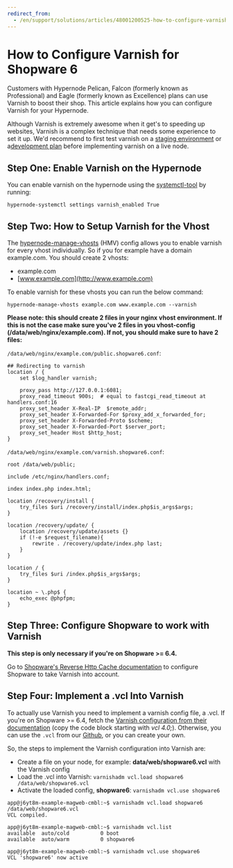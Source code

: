 ```yaml
---
redirect_from:
  - /en/support/solutions/articles/48001200525-how-to-configure-varnish-for-shopware-6/
---
```


<!-- source: https://support.hypernode.com/en/support/solutions/articles/48001200525-how-to-configure-varnish-for-shopware-6/ -->

# How to Configure Varnish for Shopware 6

Customers with Hypernode Pelican, Falcon (formerly known as Professional) and Eagle (formerly known as Excellence) plans can use Varnish to boost their shop. This article explains how you can configure Varnish for your Hypernode.

Although Varnish is extremely awesome when it get's to speeding up websites, Varnish is a complex technique that needs some experience to set it up. We'd recommend to first test varnish on a [staging environment](how-to-use-a-basic-staging-environment-with-shopware-6.md) or a[development plan](../../hypernode-platform/tools/how-to-use-hypernode-development-plans.md) before implementing varnish on a live node.

## Step One: Enable Varnish on the Hypernode

You can enable varnish on the hypernode using the [systemctl-tool](../../hypernode-platform/tools/how-to-use-the-hypernode-systemctl-cli-tool.md) by running:

`hypernode-systemctl settings varnish_enabled True`

## Step Two: How to Setup Varnish for the Vhost

The [hypernode-manage-vhosts](../../hypernode-platform/nginx/hypernode-managed-vhosts.md) (HMV) config allows you to enable varnish for every vhost individually. So if you for example have a domain example.com. You should create 2 vhosts:

- example.com
- [www.example.com](http://www.example.com)

To enable varnish for these vhosts you can run the below command:

`hypernode-manage-vhosts example.com www.example.com --varnish`

**Please note: this should create 2 files in your nginx vhost environment. If this is not the case make sure you've 2 files in you vhost-config (/data/web/nginx/example.com). If not, you should make sure to have 2 files:**

`/data/web/nginx/example.com/public.shopware6.conf`:

```nginx
## Redirecting to varnish
location / {
    set $log_handler varnish;

    proxy_pass http://127.0.0.1:6081;
    proxy_read_timeout 900s;  # equal to fastcgi_read_timeout at handlers.conf:16
    proxy_set_header X-Real-IP  $remote_addr;
    proxy_set_header X-Forwarded-For $proxy_add_x_forwarded_for;
    proxy_set_header X-Forwarded-Proto $scheme;
    proxy_set_header X-Forwarded-Port $server_port;
    proxy_set_header Host $http_host;
}
```

`/data/web/nginx/example.com/varnish.shopware6.conf`:

```nginx
root /data/web/public;

include /etc/nginx/handlers.conf;

index index.php index.html;

location /recovery/install {
    try_files $uri /recovery/install/index.php$is_args$args;
}

location /recovery/update/ {
    location /recovery/update/assets {}
    if (!-e $request_filename){
        rewrite . /recovery/update/index.php last;
    }
}

location / {
    try_files $uri /index.php$is_args$args;
}

location ~ \.php$ {
    echo_exec @phpfpm;
}
```

## Step Three: Configure Shopware to work with Varnish

**This step is only necessary if you're on Shopware >= 6.4.**

Go to [Shopware's Reverse Http Cache documentation](https://developer.shopware.com/docs/guides/hosting/infrastructure/reverse-http-cache) to configure Shopware to take Varnish into account.

## Step Four: Implement a .vcl Into Varnish

To actually use Varnish you need to implement a varnish config file, a .vcl. If you're on Shopware >= 6.4, fetch the [Varnish configuration from their documentation](https://developer.shopware.com/docs/guides/hosting/infrastructure/reverse-http-cache#configure-varnish) (copy the code block starting with *vcl 4.0;*). Otherwise, you can use the `.vcl` from our [Github](https://gist.github.com/hn-support/29efb2e58b18ff2ef0f25363bd02dbe9), or you can create your own.

So, the steps to implement the Varnish configuration into Varnish are:

- Create a file on your node, for example: **data/web/shopware6.vcl** with the Varnish config
- Load the .vcl into Varnish: `varnishadm vcl.load shopware6 /data/web/shopware6.vcl`
- Activate the loaded config, **shopware6**: `varnishadm vcl.use shopware6`

```console
app@j6yt8m-example-magweb-cmbl:~$ varnishadm vcl.load shopware6 /data/web/shopware6.vcl
VCL compiled.

app@j6yt8m-example-magweb-cmbl:~$ varnishadm vcl.list
available  auto/cold          0 boot
available  auto/warm          0 shopware6

app@j6yt8m-example-magweb-cmbl:~$ varnishadm vcl.use shopware6
VCL 'shopware6' now active
```
